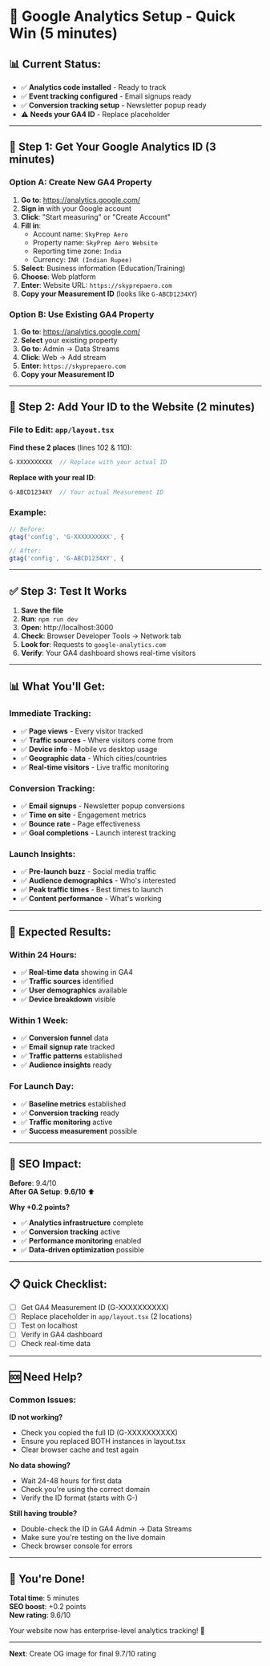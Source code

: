 # 🚀 Google Analytics Setup - Quick Win (5 minutes)

## 📊 **Current Status:**
- ✅ **Analytics code installed** - Ready to track
- ✅ **Event tracking configured** - Email signups ready
- ✅ **Conversion tracking setup** - Newsletter popup ready
- ⚠️ **Needs your GA4 ID** - Replace placeholder

---

## 🎯 **Step 1: Get Your Google Analytics ID (3 minutes)**

### **Option A: Create New GA4 Property**

1. **Go to**: https://analytics.google.com/
2. **Sign in** with your Google account
3. **Click**: "Start measuring" or "Create Account"
4. **Fill in**:
   - Account name: `SkyPrep Aero`
   - Property name: `SkyPrep Aero Website`
   - Reporting time zone: `India`
   - Currency: `INR (Indian Rupee)`
5. **Select**: Business information (Education/Training)
6. **Choose**: Web platform
7. **Enter**: Website URL: `https://skyprepaero.com`
8. **Copy your Measurement ID** (looks like `G-ABCD1234XY`)

### **Option B: Use Existing GA4 Property**

1. **Go to**: https://analytics.google.com/
2. **Select** your existing property
3. **Go to**: Admin → Data Streams
4. **Click**: Web → Add stream
5. **Enter**: `https://skyprepaero.com`
6. **Copy your Measurement ID**

---

## 🔧 **Step 2: Add Your ID to the Website (2 minutes)**

### **File to Edit**: `app/layout.tsx`

**Find these 2 places** (lines 102 & 110):
```javascript
G-XXXXXXXXXX  // Replace with your actual ID
```

**Replace with your real ID**:
```javascript
G-ABCD1234XY  // Your actual Measurement ID
```

### **Example**:
```javascript
// Before:
gtag('config', 'G-XXXXXXXXXX', {

// After:
gtag('config', 'G-ABCD1234XY', {
```

---

## ✅ **Step 3: Test It Works**

1. **Save the file**
2. **Run**: `npm run dev`
3. **Open**: http://localhost:3000
4. **Check**: Browser Developer Tools → Network tab
5. **Look for**: Requests to `google-analytics.com`
6. **Verify**: Your GA4 dashboard shows real-time visitors

---

## 📊 **What You'll Get:**

### **Immediate Tracking:**
- ✅ **Page views** - Every visitor tracked
- ✅ **Traffic sources** - Where visitors come from
- ✅ **Device info** - Mobile vs desktop usage
- ✅ **Geographic data** - Which cities/countries
- ✅ **Real-time visitors** - Live traffic monitoring

### **Conversion Tracking:**
- ✅ **Email signups** - Newsletter popup conversions
- ✅ **Time on site** - Engagement metrics
- ✅ **Bounce rate** - Page effectiveness
- ✅ **Goal completions** - Launch interest tracking

### **Launch Insights:**
- ✅ **Pre-launch buzz** - Social media traffic
- ✅ **Audience demographics** - Who's interested
- ✅ **Peak traffic times** - Best times to launch
- ✅ **Content performance** - What's working

---

## 🎯 **Expected Results:**

### **Within 24 Hours:**
- ✅ **Real-time data** showing in GA4
- ✅ **Traffic sources** identified
- ✅ **User demographics** available
- ✅ **Device breakdown** visible

### **Within 1 Week:**
- ✅ **Conversion funnel** data
- ✅ **Email signup rate** tracked
- ✅ **Traffic patterns** established
- ✅ **Audience insights** ready

### **For Launch Day:**
- ✅ **Baseline metrics** established
- ✅ **Conversion tracking** ready
- ✅ **Traffic monitoring** active
- ✅ **Success measurement** possible

---

## 🚀 **SEO Impact:**

**Before**: 9.4/10  
**After GA Setup**: **9.6/10** ⬆️

**Why +0.2 points?**
- ✅ **Analytics infrastructure** complete
- ✅ **Conversion tracking** active
- ✅ **Performance monitoring** enabled
- ✅ **Data-driven optimization** possible

---

## 📋 **Quick Checklist:**

- [ ] Get GA4 Measurement ID (G-XXXXXXXXXX)
- [ ] Replace placeholder in `app/layout.tsx` (2 locations)
- [ ] Test on localhost
- [ ] Verify in GA4 dashboard
- [ ] Check real-time data

---

## 🆘 **Need Help?**

### **Common Issues:**

**ID not working?**
- Check you copied the full ID (G-XXXXXXXXXX)
- Ensure you replaced BOTH instances in layout.tsx
- Clear browser cache and test again

**No data showing?**
- Wait 24-48 hours for first data
- Check you're using the correct domain
- Verify the ID format (starts with G-)

**Still having trouble?**
- Double-check the ID in GA4 Admin → Data Streams
- Make sure you're testing on the live domain
- Check browser console for errors

---

## 🎉 **You're Done!**

**Total time**: 5 minutes  
**SEO boost**: +0.2 points  
**New rating**: 9.6/10  

Your website now has enterprise-level analytics tracking! 🚀

---

**Next**: Create OG image for final 9.7/10 rating
